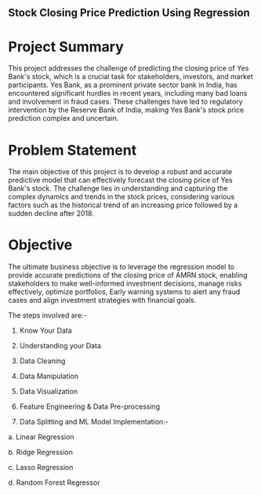 ##  **Stock Closing Price Prediction Using Regression**

# Project Summary

This project addresses the challenge of predicting the closing price of Yes Bank's stock, which is a crucial task for stakeholders, investors, and market participants. Yes Bank, as a prominent private sector bank in India, has encountered significant hurdles in recent years, including many bad loans and involvement in fraud cases. These challenges have led to regulatory intervention by the Reserve Bank of India, making Yes Bank's stock price prediction complex and uncertain.

# Problem Statement

The main objective of this project is to develop a robust and accurate predictive model that can effectively forecast the closing price of Yes Bank's stock. The challenge lies in understanding and capturing the complex dynamics and trends in the stock prices, considering various factors such as the historical trend of an increasing price followed by a sudden decline after 2018.

# Objective

The ultimate business objective is to leverage the regression model to provide accurate predictions of the closing price of AMRN stock, enabling stakeholders to make well-informed investment decisions, manage risks effectively, optimize portfolios, Early warning systems to alert any fraud cases and align investment strategies with financial goals.

The steps involved are:-

1. Know Your Data

2. Understanding your Data

3. Data Cleaning

4. Data Manipulation

5. Data Visualization

6. Feature Engineering & Data Pre-processing

7. Data Splitting and ML Model Implementation:-

  a. Linear Regression

  b. Ridge Regression

  c. Lasso Regression

  d. Random Forest Regressor

